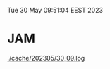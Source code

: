 Tue 30 May 09:51:04 EEST 2023
# JAM
<a href='./cache/202305/30_09.log'>./cache/202305/30_09.log</a>
